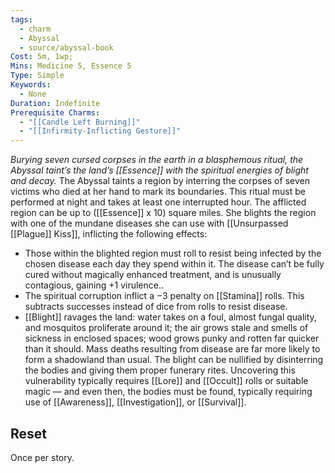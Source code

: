 ```yaml
---
tags:
  - charm
  - Abyssal
  - source/abyssal-book
Cost: 5m, 1wp; 
Mins: Medicine 5, Essence 5
Type: Simple
Keywords:
  - None
Duration: Indefinite
Prerequisite Charms:
  - "[[Candle Left Burning]]"
  - "[[Infirmity-Inflicting Gesture]]"
---
```

*Burying seven cursed corpses in the earth in a blasphemous ritual, the Abyssal taint’s the land’s [[Essence]] with the spiritual energies of blight and decay.*
The Abyssal taints a region by interring the corpses of seven victims who died at her hand to mark its boundaries. This ritual must be performed at night and takes at least one interrupted hour. The afflicted region can be up to ([[Essence]] x 10) square miles. She blights the region with one of the mundane diseases she can use with [[Unsurpassed [[Plague]] Kiss]], inflicting the following effects:
 - Those within the blighted region must roll to resist being infected by the chosen disease each day they spend within it. The disease can’t be fully cured without magically enhanced treatment, and is unusually contagious, gaining +1 virulence..
 - The spiritual corruption inflict a −3 penalty on [[Stamina]] rolls. This subtracts successes instead of dice from rolls to resist disease.
 - [[Blight]] ravages the land: water takes on a foul, almost fungal quality, and mosquitos proliferate around it; the air grows stale and smells of sickness in enclosed spaces; wood grows punky and rotten far quicker than it should. Mass deaths resulting from disease are far more likely to form a shadowland than usual.
The blight can be nullified by disinterring the bodies and giving them proper funerary rites. Uncovering this vulnerability typically requires [[Lore]] and [[Occult]] rolls or suitable magic — and even then, the bodies must be found, typically requiring use of [[Awareness]], [[Investigation]], or [[Survival]].
## Reset 
Once per story.